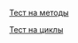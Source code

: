 [Тест на методы](https://docs.google.com/forms/d/e/1FAIpQLSdf3AHF_FCj2vjxJpXnBRvllXMbAp9hzG1xIBRXlmh2de2WyQ/viewform?usp=sf_link)


[Тест на циклы](https://docs.google.com/forms/d/e/1FAIpQLSdIL0OGWvR-b77k7V-SsHuSwq0zujcWMErCX2WVBFK3kHIKaQ/viewform?usp=sf_link)